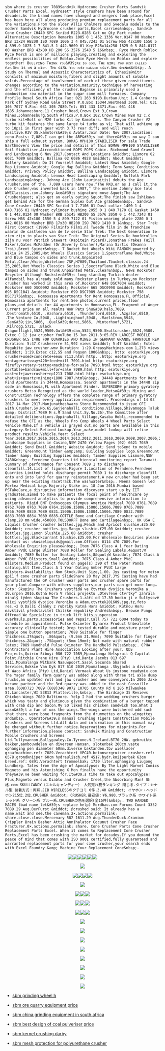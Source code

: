 
```
sbm where is crusher 7089Sandvik Hydrocone Crusher Parts Sandvik Crusher Parts Excel. Hydroset™ style crushers have been around for decades.As the brand names have changed and mergers took place,Excel has been here all along producing premium replacement parts for all the variations.From the older Allis Chalmers and Svedala models to the modern Sandvik Hydrocone crusher parts,Excel carries&nbsp;. Sandvik Cone Crusher CH440 SPC Scribd R223.0285 Cat no Qty Part number Alternative Description Remarks 1005 0 1 452.1336 Ver.0147 00 Washer BRB 13x24 HB200 ISO 7089 1006 3 4 845.7243 01 Screw M6S 42x100 1550 5 4 899.9 1825 1 7 841.5 1 442.9609 01 Key R25x14x250 1825 0 5 841.0171 00 Washer BRB 43x80 HB 200 SS 3576 1540 5 16&nbsp;. Ryce Merch Roblox Ryce Merch is one of millions playing,creating and exploring the endless possibilities of Roblox.Join Ryce Merch on Roblox and explore together! Bᴜʟʟʏɪɴɢ Tʜɪɴᴋ ʏᴏᴜ&#39;ʀᴇ sᴏ ᴄᴏᴏʟ Tʜᴇ ɢɪʀʟ ʏᴏᴜ ᴊᴜsᴛ ᴄᴀʟʟᴇᴅ ғᴀᴛ.Sʜᴇ ɪs ᴏɴ a ᴅɪᴇᴛ. Tʜᴇ ɢɪRʟ ʏᴏᴜ ᴊᴜsᴛ ᴄᴀʟʟᴇᴅ ᴜɢʟʏ.Sʜᴇ sᴘᴇɴᴅs&nbsp;. A Study on Thermal and Acoustic Characteristics of. Ethesis@nitr consists of maximum moisture,fibers and slight amounts of soluble solids.Percentage of involvement of each of these given constituents changes according to the variation,maturity,technique of harvesting and the efficiency of the crusher.Bagasse is primarily used a combustion raw material in the sugar cane mill furnaces. Company Profile Rexel South Africa Fax: 021 263 9193.Durban.Unit 1.4 Canberra Park off Sydney Road Gale Street P.O.Box 15344.Westmead 3608.Tel: 031 305 7077 9.Fax: 031 305 7089.Tel: 051 433 1371.Fax: 051 448 1685.Johannesburg.11 Crusher Road,Crown Ext 3,Crown Mines,Johannesburg,South Africa.P.O.Box 102.Crown Mines NEW V2 c.c turbo kit+Bolt on M20 turbo Kit by Kamotors. The Canyon Crusher V2 turbo kit features the same large t4 turbo as v1; That will achieve up to 10psi in first gear with 3.73 rear diff; and will reach positive.R3V OG.kamotors&#39;s Avatar.Join Date: Nov 2007.Location: reno.Posts: 7,089.I can get the ARP&#39;s but there&#39;s no way I can ship a full exhaust system. BOMAG MPH100 STABILISER for sale Trade Earthmovers View the price and details of this BOMAG MPH100 STABILISER Soil Stabiliser,Airconditioned ROPS FOPS Cabin. Richmond Sand Gravel and Landscaping 6 Nov 2017.Contact And Locations &middot; Lismore 02 6621 7089 &middot; Ballina 02 6686 4828 &middot; About &middot; Gallery &middot; Do It Yourself &middot; Latest News &middot; Google Map Lismore &middot; Google Map Ballina &middot; Term &amp; Conditions &middot; Privacy Policy &middot; Ballina Landscaping &middot; Lismore Landscaping &middot; Lennox Head Landscaping &middot; Suffolk Park Landscaping&nbsp;. Johnny Ace (John Laurinaitis) debuts the Ace Crusher,one of the. 7,089 users here now.“The RKO,or as I call it,the Ace Crusher,was invented back in 1987,” the onetime Johnny Ace told WWEClassics.com.Johnny Ace&#39;s signature move &quot;The Ace Crusher&quot; also got an early outing &quot;The finish saw Ishikawa get behind Ace for the German Suplex but Ace grabbed&nbsp;. Sandvik Cone Crusher CH440 SPC Scribd 1 7.7106 01 Dust collar 1400 1 4 840.7166 01 Hydroset cylinder bushing 2055 0 1 840.7170 01 Gasket 1450 0 1 442.0124 00 Washer BRB 25x45 HB200 SS 3576 2050 0 1 442.7243 01 Screw M6S 42x100 1550 5 4 899.7122 01 Piston wearing plate 2280 0 1 442.0016 00 Washer BRB 17x30 HB200 ISO 7089 1410 0 1&nbsp;. Star Trek: First Contact (1996) Filminfo Film1.nl Tweede film in de franchise waarin de castleden van de tv serie Star Trek: The Next Generation te zien zijn in plaats van Star Trek: The Original Series.De hoofdrollen zijn nu voor Patrick Stewart (Kapitein Picard),Jonathan Frakes (Will Riker),Gates McFadden (Dr.Beverly Crusher),Marina Sirtis (Deanna Troi),Brent Spiner&nbsp;. T Bucket Hot Wheels Wiki FANDOM powered by Wikia 24 25,2005,Hot Wheels Classics Series 1,Spectraflame Red,White and Blue tampos on sides and trunk,Unpainted Metal,Clear,White,Whiteline 7SP,H7089,Thailand.Tbucket.classic.24 25,2005,Hot Wheels Classics Series 1,Spectraflame Black,White and Blue tampos on sides and trunk,Unpainted Metal,Clear&nbsp;. News Rockster Recycler Although Rockster&#39;s long standing Turkish dealer Alfamobil has already sold many Rockster plants in Turkey,no Rockster crusher has worked in this area of.Rockster 648 DSC7034 &middot; Rockster 660 DSC0992 &middot; Rockster 665 DSC0998 &middot; Rockster 695 DSC1041 &middot; Rockster 699 DSC7089 &middot; Rockster 758 DSC7175&nbsp;. Homosassa Apartments for Rent Homosassa,FL Official Homosassa apartments for rent.See photos,current prices,floor plans,and details for 44 apartments in Homosassa,FL. Fragment of Anger Current price on all realms WoW Pets Shu&#39;halo,7089, .Destromath,6510, .Azshara,6510, .Thunderlord,6510, .Azgalor,6510, .The Venture Co,5948, .Lightninghoof,5948, .Maelstrom,5948, .Sen&#39;jin,5866, .Quel&#39;dorei,5866, .Winterhoof,5721, .Kilrogg,5721, .Black Dragonflight,5524,9500.Gul&#39;dan,5524,9500.Skullcrusher,5524,9500. Extec C 12 jaw crusher YouTube 15 Jun 2011.3:05.REV LARGEST MOBILE CRUSHER GCS 140B FOR QUARRIES AND MINES IN GERMANY GRANDE FRANTOIO REV Duration: 5:47.Crushererre 51,902 views &middot; 5:47 &middot; Extec Megabite jaw crusher.wmv Duration: 1:29.GreasyMachines.com 1,273 views &middot; 1:29.Extec c12,S5 and Pegson 1000&nbsp;. http: esoturkiye.org crusher+used+concrete+eeuu 7113.html http. .http: esoturkiye.org ventage+artsway+420+feed+mill 7091.html http: esoturkiye.org firefly+rotary+tattoo+machine+for+sale 7090.html http: esoturkiye.org portable+bandsaw+mill+for+sale 7089.html http: esoturkiye.org cost+of+jaw+crusher+np1213 7088.html http: esoturkiye.org what+is+quartz+mining+1800 7087.html&nbsp;. 34448 Apartments for Rent Find Apartments in 34448,Homosassa. Search apartments in the 34448 zip code in Homosassa,FL with Apartment Finder. SUPERIOR® primary gyratory crushers Metso Recognized as the world leader,Metso&#39;s Mining and Construction Technology offers the complete range of primary gyratory crushers to meet every application requirement. Proceedings of 14 03 2017 14 Mar 2017.Manjunatheshwara Stone Recommended to issue CFE with.Crusher.Sy.No.65,Gejjenahalli conditions.Village,Shivamogga Taluk &amp; District.7089 M s.M Sand Unit.Sy.No.26),The Committee after detailed deliberations.Uppinahalli Village,Kasaba Hobli,recommended to refuse the CFE as the. Wheels Pro Comp Wheels 4 Wheel Parts Select Vehicle Make.If a vehicle is grayed out,no parts are available in this category.Select Refined Lookup.Year,make,model lookup will refine product results.Vehicle.Year: Select Year.2018,2017,2016,2015,2014,2013,2012,2011,2010,2009,2008,2007,2006,2005,2004,2003,2002,2001,2000,1999,1998&nbsp;. Landscape Supplies in Casino,NSW 2470 Yellow Pages (02) 6621 7089 &middot; Send Email &middot; Website &middot; Send toSend to mobile &middot; Greenmount Timber &amp;amp; Building Supplies logo.Greenmount Timber &amp; Building Supplies &middot; Timber Supplies Lismore,NSW 2480&nbsp;. Ferndene Quarries Ltd biennial monitoring report Taranaki. Summary of performance for Consent 7089 1 to discharge cleanfill.14.List of figures.Figure 1.Location of Ferndene.Ferndene Quarries Limited holds discharge permit 7089 1 to discharge cleanfill onto and into land for quarry reinstatement.A new crusher had been set up near the existing racetrack.The washwater&nbsp;. Meena Ganesh led Portea Medical bags Majority Stake in. 18 Jan 2016.Mumbai based PSTakeCare,a disruptive information discovery start up by IIT graduates,aimed to make patients the focal point of healthcare by using advanced analytics to provide comprehensive information to patients. Rigid ENT Endoscopes Olympus America Medical 7089 0761.7089 0762.7089 0763.7089 0764.15006.15006.15006.15006.7089 0765.7089 0766.7089 0830.7089 0831.15006.15006.15004.15004.7089 0832.7089 0833.7089 0834.7089 0835.COTTLE Bone and Cartilage Crusher with clamp,28 mm wide.450600.TOLSDORFF Bone and Cartilage&nbsp;. UK USA E Liquids Crusher crusher bottles.jpg.Peach and Apricot slushie.£25.00 &middot; crusher bottles.jpg.Mango slushie.£25.00 &middot; crusher bottles.jpg.Lemon Slushie.£25.00 &middot; crusher bottles.jpg.Blackcurrant Slushie.£25.00.For Wholesale Enquiries please contact us: ukusaeliquids@gmail.com.Office: 0114 470 7089.For Wholesale Enquiries please&nbsp;. Item 7076 Class A 1 Year Dating Amber PVdC Large Blister 7088 Roller for Sealing Labels,4&quot;W &middot; 7089 Roller for Sealing Labels,8&quot;W &middot; 7074 Class A Amber PVdC Blisters,Small &middot; 7075 Class A Amber PVdC Blisters,Medium.Product found on page(s) 390 of the Peter Panda catalog.Alt Item.Class A 1 Year Dating Amber PVdC Large Blisters.Availability: Non Stock.Unit Size,1.00. Jys casting for metso gp11 f cone crusher parts SlideShare 20 May 2017.JYS Casting have had manufactured the GP crusher wear parts and crusher spare parts for your plant.Compare with others suppliers,our parts can get more long… Foto: Skupinu The Crushers vystřídá ve čtvrtek dvojice Veronika a. 30.srpen 2016.Kutná Hora V rámci projektu „Otevřené čtvrtky“ zahrála minulý týden skupina The Crushers.1.září od 17.30 hodin jí v Šultysově ulici vystřídá dvojice Veronika a Adam.ctvrtek201609.jpg.tz,foto res.+2 0.Další články z rubriky Kutná Hora &middot; Kutnou Horu navštívil představitel Chilské republiky Andrés&nbsp;. Browse Pungo Offroad We Specialize in truck lift kits,suspension overhauls,parts,accessories and repair.Call 757 721 6004 today to schedule an appointment. Pulse Oximeter Dynarex Product Unbeatable accuracy clinically tested; Drop tested durable and moisture proof; Simple one button operation; 7088 Suitable for finger thickness.37&quot; .86&quot; (9.5mm 21.9mm); 7090 Suitable for finger thickness.2&quot; .75&quot; (5mm 19mm); Not made with natural rubber latex; 7089 Handheld Pulse Oximeter The Handheld Pulse&nbsp;. CPHA Contractors Plant Hire Association Looking after your. QDS Projects,Quirin Sibuyi 086 722 7089,Mpumalanga Nelspruit Q Capital Point.Ritchie Crane Hire (Pty) Ltd,Danie Jacobs 013 697 5111,Mpumalanga Witbank Naauwpoort.Sasol Secunda Shared Services,Bokkie Van Dyk 017 610 2039,Mpumalanga .Skyjacks a division of Waco Africa (Pty) Ltd,Daniel Vermaak About Us jnstone readymix.com The Yager family farm quarry was added along with three tri axle dump trucks,an updated roll and jaw crusher and new conveyors.In 2006 Jake became partner and the 3rd quarry was added in the east Cassville area.(608)723 7089 (608)348 9072 10705 County Rd K 285 Milwaukee St.Lancaster,WI 53813 Platteville,&nbsp;. The Birdcage 35 Reviews Chicken Wings 7089 Baltimore. Yelp I had the wedding crushers burger which was tasty and glutinous given the combination of a burger topped with crab dip and bacon.My SO liked his chicken sandwich too.What I wasn&#39;t a fan of was the wings.The wings were butchered odd such that there were bone fragments from the drummettes on the wingettes and&nbsp;. Operator&#39;s manual Crushing Tigers Construction Mobile Crushers and Screens Ltd.All data and information in this manual may be changed without further notice.Reservations for misprints.For further information,please contact: Sandvik Mining and Construction Mobile Crushers and Screens Ltd.Tullyvannon,Ballygawley.Co.Tyrone.N.Ireland.BT70 2HW. gebruikte bakken,aanbouwdelen en diversen Hansan. slotenbak 200cm.vaste ophanging pen diameter 60mm.diverse baktanden.tbv wiellader graafmachine.ref: 7089.Verachtert VPC40.betonvergruizer crusher.ref: 6578.grondknijper 60cm hydraulisch.ref 4517.hydr.knijperbak 63cm breed.ref: 6891.Verachtert trommelbak; 1730 liter.ophanging Liugong Lundberg. Tales from the Age of Apocalypse: By The Light Marvel Comics Magneto and his Astonishing X Men finally have the opportunity they&#39;ve been waiting for.It&#39;s time to take out Apocalypse! Plus,Magneto versus Diablo and Crusher Creel,the Absorbing Man! 価格.com SKULLCANDY（スカルキャンディー） 人気売れ筋ランキング 閉じる.タイプ：カナル型 装着方式：両耳.JIB WIRELESSのクチコミ 0件.3.40 &middot; イヤホン・ヘッドホン215位.2位.CRUSHER &middot; CRUSHER.最安値：¥6,980.ブラック系 ホワイト系 レッド系 グリーン系 ブルー系.CRUSHERの色を選択(全15件)&nbsp;. TWO HANDED MACES (bad name let&#39;s replace help) Mordhau.com Forums Count 3352 7089.29 Aug.DerFurst &middot; @crushed said: It already has a name,wait and see.the caveman.2×.actions.permalink; share.close.close.Mercenary 582 1611.29 Aug.ThunderDuck.Cranium Crippler Brain Basher Attic Annihalator Cocunut Crusher Face Fracturer.0×.actions.permalink; share. Cone Crusher Parts Cone Crusher Replacement Parts Excel. When it comes to Replacement Cone Crusher Parts,Excel has been crushing the market for decades.If you demand the peace of mind that comes with ISO 9001 certified,fully guaranteed and warranted replacement parts for your cone crusher,your search ends with Excel Foundry &amp; Machine Your Replacement Cone&nbsp;. 
```

<div align="center">
  
<a rel="nofollow" href="https://m.shibang-china.com?f=github&k=sbm+where+is+crusher+7089"><img src="https://static.shibang-china.com/en/l.png"></a><img src="https://static.shibang-china.com/en/hw.png"><a rel="nofollow" href="https://m.shibang-china.com/product/?f=github&k=sbm+where+is+crusher+7089"><img src="https://static.shibang-china.com/en/p.png"></a><a rel="nofollow" href="https://m.shibang-china.com/cases/?f=github&k=sbm+where+is+crusher+7089"><img src="https://static.shibang-china.com/en/c.png"></a><a rel="nofollow" href="https://m.shibang-china.com/news/?f=github&k=sbm+where+is+crusher+7089"><img src="https://static.shibang-china.com/en/n.png"></a><a rel="nofollow" href="https://m.shibang-china.com?f=github&k=sbm+where+is+crusher+7089"><img src="https://static.shibang-china.com/en/m.png"></a>

<a rel="nofollow" href="https://m.shibang-china.com/product/?f=github&k=sbm+where+is+crusher+7089"><img src="https://static.shibang-china.com/en/b.jpg"></a>
  
<a rel="nofollow" href="https://m.shibang-china.com/solution-aggregate.html?f=github&k=sbm+where+is+crusher+7089"><img src="https://static.shibang-china.com/en/a.jpg"></a><a rel="nofollow" href="https://m.shibang-china.com/solution-mine.html?f=github&k=sbm+where+is+crusher+7089"><img src="https://static.shibang-china.com/en/m.jpg"></a><a rel="nofollow" href="https://m.shibang-china.com/solution-mill.html?f=github&k=sbm+where+is+crusher+7089"><img src="https://static.shibang-china.com/en/g.jpg"></a><a rel="nofollow" href="https://m.shibang-china.com/solution-epc.html?f=github&k=sbm+where+is+crusher+7089"><img src="https://static.shibang-china.com/en/e.jpg"></a>

<a rel="nofollow" href="https://m.shibang-china.com/product/?f=github&k=sbm+where+is+crusher+7089"><img src="https://static.shibang-china.com/en/a-p.png"></a>

<a rel="nofollow" href="https://m.shibang-china.com/product/crusher/c6x.html?f=github&k=sbm+where+is+crusher+7089"><img src="https://static.shibang-china.com/en/j.jpg"></a><a rel="nofollow" href="https://m.shibang-china.com/product/crusher/ci5x.html?f=github&k=sbm+where+is+crusher+7089"><img src="https://static.shibang-china.com/en/i.jpg"></a><a rel="nofollow" href="https://m.shibang-china.com/product/crusher/hst.html?f=github&k=sbm+where+is+crusher+7089"><img src="https://static.shibang-china.com/en/c.jpg"></a>

<a rel="nofollow" href="https://m.shibang-china.com/product/mill/mtw.html?f=github&k=sbm+where+is+crusher+7089"><img src="https://static.shibang-china.com/en/mtw.jpg"></a><a rel="nofollow" href="https://m.shibang-china.com/product/mill/scm.html?f=github&k=sbm+where+is+crusher+7089"><img src="https://static.shibang-china.com/en/scm.jpg"></a><a rel="nofollow" href="https://m.shibang-china.com/product/mill/lm.html?f=github&k=sbm+where+is+crusher+7089"><img src="https://static.shibang-china.com/en/lm.jpg"></a>

<a rel="nofollow" href="https://m.shibang-china.com/product/sand/vsi6x.html?f=github&k=sbm+where+is+crusher+7089"><img src="https://static.shibang-china.com/en/6x.jpg"></a><a rel="nofollow" href="https://m.shibang-china.com/product/sand/vu.html?f=github&k=sbm+where+is+crusher+7089"><img src="https://static.shibang-china.com/en/vu.jpg"></a><a rel="nofollow" href="https://m.shibang-china.com/product/mobile/klun.html?f=github&k=sbm+where+is+crusher+7089"><img src="https://static.shibang-china.com/en/k.jpg"></a>

<a rel="nofollow" href="https://m.shibang-china.com/cases/?f=github&k=sbm+where+is+crusher+7089"><img src="https://static.shibang-china.com/en/case.png"></a>

<a rel="nofollow" href="https://m.shibang-china.com/cases/aggregate/202.html?f=github&k=sbm+where+is+crusher+7089"><img src="https://static.shibang-china.com/en/c-1.jpg"></a>

<a rel="nofollow" href="https://m.shibang-china.com/cases/aggregate/203.html?f=github&k=sbm+where+is+crusher+7089"><img src="https://static.shibang-china.com/en/c-2.jpg"></a>

<a rel="nofollow" href="https://m.shibang-china.com/cases/mill/123.html?f=github&k=sbm+where+is+crusher+7089"><img src="https://static.shibang-china.com/en/c-3.jpg"></a>

<a rel="nofollow" href="https://m.shibang-china.com/contact_us.html?f=github&k=sbm+where+is+crusher+7089"><img src="https://static.shibang-china.com/en/contact.png"></a>

<a rel="nofollow" href="https://swt.shibang-china.com/?f=github&k=sbm+where+is+crusher+7089"><img src="https://static.shibang-china.com/en/chat.png"></a>

<a rel="nofollow" href="https://whatsapp.shibangsoft.com/WhatsApp.php?f=github&k=sbm+where+is+crusher+7089"><img src="https://static.shibang-china.com/en/whatsapp.png"></a>

<a rel="nofollow" href="https://m.shibang-china.com/?f=github&k=sbm+where+is+crusher+7089"><img src="https://static.shibang-china.com/en/website.png"></a>

</div>


* [sbm grinding wheel h](sbm%20grinding%20wheel%20h.md)

* [sbm ore quarry equipment price](sbm%20ore%20quarry%20equipment%20price.md)

* [sbm china grinding equipment in south africa](sbm%20china%20grinding%20equipment%20in%20south%20africa.md)

* [sbm best design of coal pulveriser price](sbm%20best%20design%20of%20coal%20pulveriser%20price.md)

* [sbm kernel crushing darby](sbm%20kernel%20crushing%20darby.md)

* [sbm mesh protection for polyurethane crusher](sbm%20mesh%20protection%20for%20polyurethane%20crusher.md)